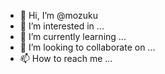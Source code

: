 - 👋 Hi, I’m @mozuku
- 👀 I’m interested in ...
- 🌱 I’m currently learning ...
- 💞️ I’m looking to collaborate on ...
- 📫 How to reach me ...

<!---
fujishimayuki/fujishimayuki is a ✨ special ✨ repository because its `README.md` (this file) appears on your GitHub profile.
You can click the Preview link to take a look at your changes.
--->
